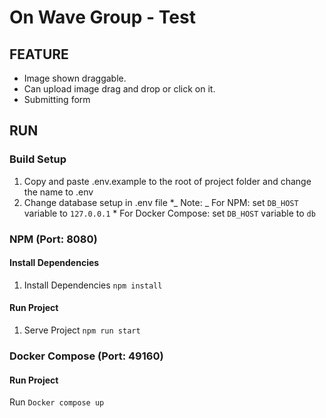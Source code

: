 # On Wave Group - Test

## **FEATURE**

- Image shown draggable.
- Can upload image drag and drop or click on it.
- Submitting form

## RUN

### **Build Setup**

1. Copy and paste .env.example to the root of project folder and change the name to .env
2. Change database setup in .env file \*_ Note:
   _ For NPM: set `DB_HOST` variable to `127.0.0.1` \* For Docker Compose: set `DB_HOST` variable to `db`

### NPM (Port: 8080)

#### **Install Dependencies**

1. Install Dependencies `npm install`

#### **Run Project**

1. Serve Project `npm run start`

### Docker Compose (Port: 49160)

#### **Run Project**

Run `Docker compose up`

